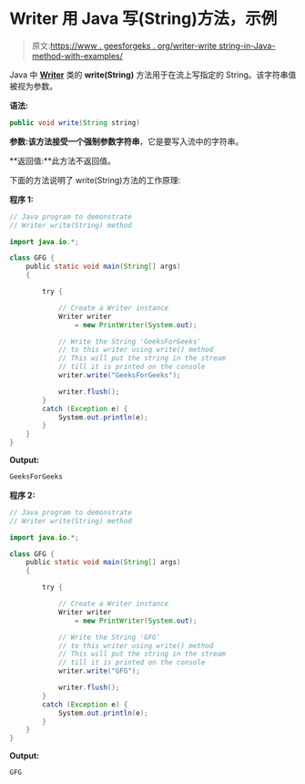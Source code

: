 # Writer 用 Java 写(String)方法，示例

> 原文:[https://www . geesforgeks . org/writer-write string-in-Java-method-with-examples/](https://www.geeksforgeeks.org/writer-writestring-method-in-java-with-examples/)

Java 中 **[Writer](https://www.geeksforgeeks.org/java-io-Writer-class-java-set-1/)** 类的 **write(String)** 方法用于在流上写指定的 String。该字符串值被视为参数。

**语法:**

```java
public void write(String string)
```

**参数:**该方法接受一个强制参数**字符串**，它是要写入流中的字符串。

**返回值:**此方法不返回值。

下面的方法说明了 write(String)方法的工作原理:

**程序 1:**

```java
// Java program to demonstrate
// Writer write(String) method

import java.io.*;

class GFG {
    public static void main(String[] args)
    {

        try {

            // Create a Writer instance
            Writer writer
                = new PrintWriter(System.out);

            // Write the String 'GeeksForGeeks'
            // to this writer using write() method
            // This will put the string in the stream
            // till it is printed on the console
            writer.write("GeeksForGeeks");

            writer.flush();
        }
        catch (Exception e) {
            System.out.println(e);
        }
    }
}
```

**Output:**

```java
GeeksForGeeks

```

**程序 2:**

```java
// Java program to demonstrate
// Writer write(String) method

import java.io.*;

class GFG {
    public static void main(String[] args)
    {

        try {

            // Create a Writer instance
            Writer writer
                = new PrintWriter(System.out);

            // Write the String 'GFG'
            // to this writer using write() method
            // This will put the string in the stream
            // till it is printed on the console
            writer.write("GFG");

            writer.flush();
        }
        catch (Exception e) {
            System.out.println(e);
        }
    }
}
```

**Output:**

```java
GFG

```